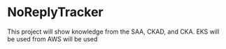 # NoReplyTracker
This project will show knowledge from the SAA, CKAD, and CKA.
EKS will be used from AWS will be used
